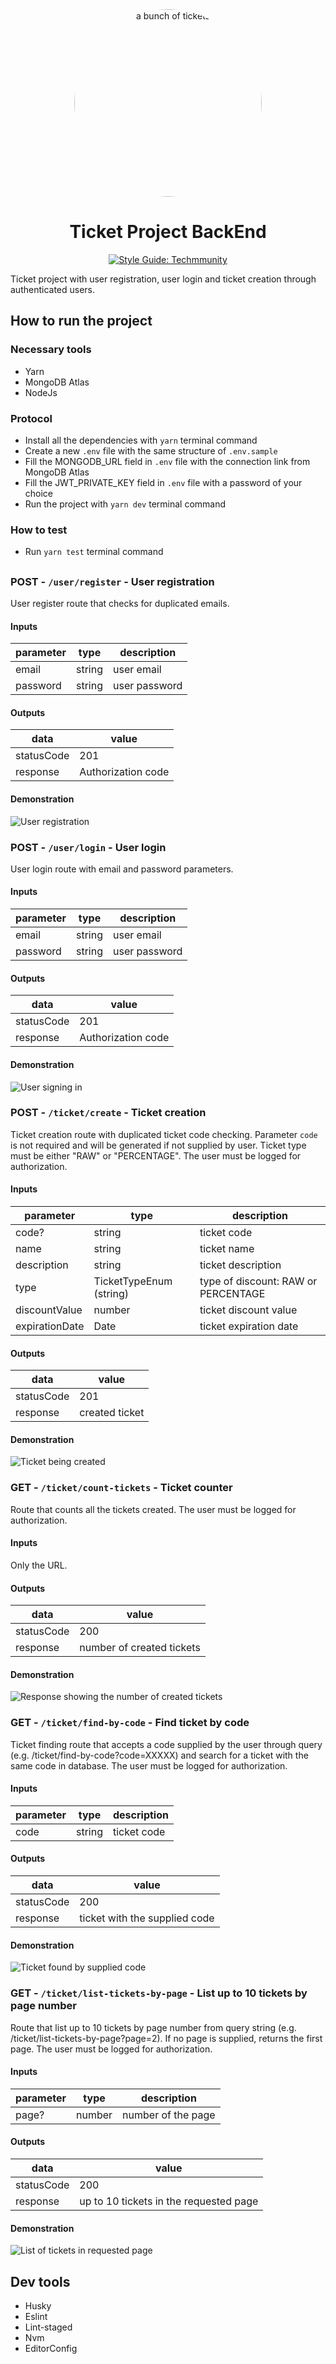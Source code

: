 <div align="center">
<img src="https://images.squarespace-cdn.com/content/56e9748b2b8dded5bd87e565/1603832271298-7ZQOK049EH242SN5JGQK/image-asset.jpeg?content-type=image%2Fjpeg" style="border-radius:50%" width="300" height="300" alt="a bunch of tickets">

# Ticket Project BackEnd

[![Style Guide: Techmmunity](https://img.shields.io/badge/style%20guide-TECHMMUNITY-01d2ce?style=for-the-badge)](https://github.com/techmmunity/eslint-config)

</div>

Ticket project with user registration, user login and ticket creation through authenticated users.

## How to run the project

### Necessary tools

- Yarn
- MongoDB Atlas
- NodeJs

### Protocol

- Install all the dependencies with `yarn` terminal command
- Create a new `.env` file with the same structure of `.env.sample`
- Fill the MONGODB_URL field in `.env` file with the connection link from MongoDB Atlas
- Fill the JWT_PRIVATE_KEY field in `.env` file with a password of your choice
- Run the project with `yarn dev` terminal command

### How to test

- Run `yarn test` terminal command

##

### **POST** - `/user/register` - User registration

User register route that checks for duplicated emails.

#### Inputs

| parameter | type   | description   |
| --------- | ------ | ------------- |
| email     | string | user email    |
| password  | string | user password |

#### Outputs

| data       | value              |
| ---------- | ------------------ |
| statusCode | 201                |
| response   | Authorization code |

#### Demonstration

<img src="./resources/docs/register-route.png" alt="User registration">

### **POST** - `/user/login` - User login

User login route with email and password parameters.

#### Inputs

| parameter | type   | description   |
| --------- | ------ | ------------- |
| email     | string | user email    |
| password  | string | user password |

#### Outputs

| data       | value              |
| ---------- | ------------------ |
| statusCode | 201                |
| response   | Authorization code |

#### Demonstration

<img src="./resources/docs/login-route.png" alt="User signing in">

### **POST** - `/ticket/create` - Ticket creation

Ticket creation route with duplicated ticket code checking. Parameter `code` is not required and will be generated if not supplied by user. Ticket type must be either "RAW" or "PERCENTAGE". The user must be logged for authorization.

#### Inputs

| parameter      | type                    | description                         |
| -------------- | ----------------------- | ----------------------------------- |
| code?          | string                  | ticket code                         |
| name           | string                  | ticket name                         |
| description    | string                  | ticket description                  |
| type           | TicketTypeEnum (string) | type of discount: RAW or PERCENTAGE |
| discountValue  | number                  | ticket discount value               |
| expirationDate | Date                    | ticket expiration date              |

#### Outputs

| data       | value          |
| ---------- | -------------- |
| statusCode | 201            |
| response   | created ticket |

#### Demonstration

<img src="./resources/docs/create-route.png" alt="Ticket being created">

### **GET** - `/ticket/count-tickets` - Ticket counter

Route that counts all the tickets created. The user must be logged for authorization.

#### Inputs

Only the URL.

#### Outputs

| data       | value                     |
| ---------- | ------------------------- |
| statusCode | 200                       |
| response   | number of created tickets |

#### Demonstration

<img src="./resources/docs/count-tickets-route.png" alt="Response showing the number of created tickets">

### **GET** - `/ticket/find-by-code` - Find ticket by code

Ticket finding route that accepts a code supplied by the user through query (e.g. /ticket/find-by-code?code=XXXXX) and search for a ticket with the same code in database. The user must be logged for authorization.

#### Inputs

| parameter | type   | description |
| --------- | ------ | ----------- |
| code      | string | ticket code |

#### Outputs

| data       | value                         |
| ---------- | ----------------------------- |
| statusCode | 200                           |
| response   | ticket with the supplied code |

#### Demonstration

<img src="./resources/docs/find-by-code-route.png" alt="Ticket found by supplied code">

### **GET** - `/ticket/list-tickets-by-page` - List up to 10 tickets by page number

Route that list up to 10 tickets by page number from query string (e.g. /ticket/list-tickets-by-page?page=2). If no page is supplied, returns the first page. The user must be logged for authorization.

#### Inputs

| parameter | type   | description        |
| --------- | ------ | ------------------ |
| page?     | number | number of the page |

#### Outputs

| data       | value                                  |
| ---------- | -------------------------------------- |
| statusCode | 200                                    |
| response   | up to 10 tickets in the requested page |

#### Demonstration

<img src="./resources/docs/list-tickets-by-page-route.png" alt="List of tickets in requested page">

## Dev tools

- Husky
- Eslint
- Lint-staged
- Nvm
- EditorConfig
